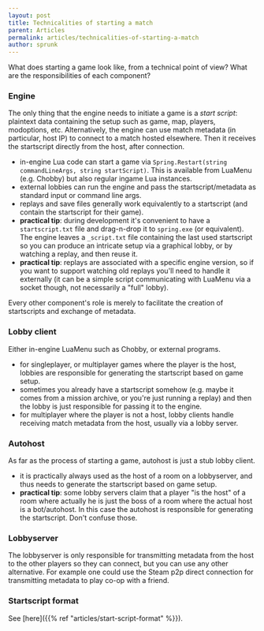 ```yaml
---
layout: post
title: Technicalities of starting a match
parent: Articles
permalink: articles/technicalities-of-starting-a-match
author: sprunk
---
```


What does starting a game look like, from a technical point of view? What are the responsibilities of each component?

### Engine

The only thing that the engine needs to initiate a game is a _start script_: plaintext data containing the setup such as game, map, players, modoptions, etc. Alternatively, the engine can use match metadata (in particular, host IP) to connect to a match hosted elsewhere. Then it receives the startscript directly from the host, after connection.

- in-engine Lua code can start a game via `Spring.Restart(string commandLineArgs, string startScript)`. This is available from LuaMenu (e.g. Chobby) but also regular ingame Lua instances.
- external lobbies can run the engine and pass the startscript/metadata as standard input or command line args.
- replays and save files generally work equivalently to a startscript (and contain the startscript for their game).
- **practical tip**: during development it's convenient to have a `startscript.txt` file and drag-n-drop it to `spring.exe` (or equivalent). The engine leaves a `_script.txt` file containing the last used startscript so you can produce an intricate setup via a graphical lobby, or by watching a replay, and then reuse it.
- **practical tip**: replays are associated with a specific engine version, so if you want to support watching old replays you'll need to handle it externally (it can be a simple script communicating with LuaMenu via a socket though, not necessarily a "full" lobby).

Every other component's role is merely to facilitate the creation of startscripts and exchange of metadata.

### Lobby client

Either in-engine LuaMenu such as Chobby, or external programs.

- for singleplayer, or multiplayer games where the player is the host, lobbies are responsible for generating the startscript based on game setup.
- sometimes you already have a startscript somehow (e.g. maybe it comes from a mission archive, or you're just running a replay) and then the lobby is just responsible for passing it to the engine.
- for multiplayer where the player is not a host, lobby clients handle receiving match metadata from the host, usually via a lobby server.

### Autohost

As far as the process of starting a game, autohost is just a stub lobby client.

- it is practically always used as the host of a room on a lobbyserver, and thus needs to generate the startscript based on game setup.
- **practical tip**: some lobby servers claim that a player "is the host" of a room where actually he is just the boss of a room where the actual host is a bot/autohost. In this case the autohost is responsible for generating the startscript. Don't confuse those.

### Lobbyserver

The lobbyserver is only responsible for transmitting metadata from the host to the other players so they can connect, but you can use any other alternative. For example one could use the Steam p2p direct connection for transmitting metadata to play co-op with a friend.

### Startscript format

See [here]({{% ref "articles/start-script-format" %}}).
